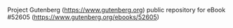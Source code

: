 Project Gutenberg (https://www.gutenberg.org) public repository for
eBook #52605 (https://www.gutenberg.org/ebooks/52605)
